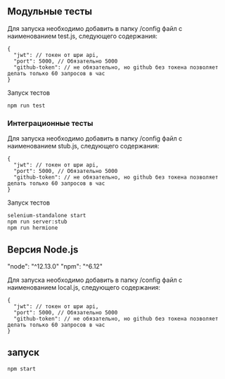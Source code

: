 ## Модульные тесты

Для запуска необходимо добавить в папку /config файл с наименованием test.js, следующего содержания:

```
{
  "jwt": // токен от шри api,
  "port": 5000, // Обязательно 5000
  "github-token": // не обязательно, но github без токена позволяет делать только 60 запросов в час
}
```

Запуск тестов

```
npm run test
```

### Интеграционные тесты

Для запуска необходимо добавить в папку /config файл с наименованием stub.js, следующего содержания:

```
{
  "jwt": // токен от шри api,
  "port": 5000, // Обязательно 5000
  "github-token": // не обязательно, но github без токена позволяет делать только 60 запросов в час
}
```

Запуск тестов

```
selenium-standalone start
npm run server:stub
npm run hermione
```

## Версия Node.js

"node": "^12.13.0"
"npm": "^6.12"

Для запуска необходимо добавить в папку /config файл с наименованием local.js, следующего содержания:

```
{
  "jwt": // токен от шри api,
  "port": 5000, // Обязательно 5000
  "github-token": // не обязательно, но github без токена позволяет делать только 60 запросов в час
}
```

## запуск

```
npm start
```
